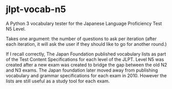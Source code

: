 jlpt-vocab-n5
=============

A Python 3 vocabulary tester for the Japanese Language Proficiency Test N5 Level.

Takes one argument:
the number of questions to ask per iteration (after each iteration, it will ask the user if they should like to go for another round.)

If I recall correctly, The Japan Foundation published vocabulary lists as part of the Test Content Specifications for each level of the JLPT. Level N5 was created after a new exam was created to bridge the gap between the old N2 and N3 exams. The Japan foundation later moved away from publishing vocabulary and grammar specifications for each exam in 2010. However the lists are still useful as a study tool for each exam.
